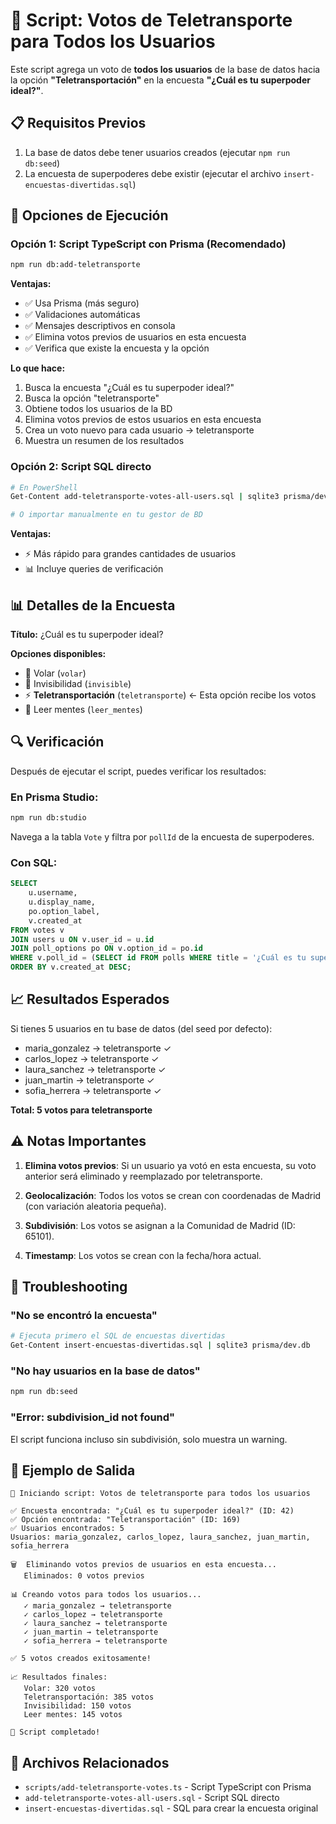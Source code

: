 # 🚀 Script: Votos de Teletransporte para Todos los Usuarios

Este script agrega un voto de **todos los usuarios** de la base de datos hacia la opción **"Teletransportación"** en la encuesta **"¿Cuál es tu superpoder ideal?"**.

## 📋 Requisitos Previos

1. La base de datos debe tener usuarios creados (ejecutar `npm run db:seed`)
2. La encuesta de superpoderes debe existir (ejecutar el archivo `insert-encuestas-divertidas.sql`)

## 🎯 Opciones de Ejecución

### Opción 1: Script TypeScript con Prisma (Recomendado)

```bash
npm run db:add-teletransporte
```

**Ventajas:**
- ✅ Usa Prisma (más seguro)
- ✅ Validaciones automáticas
- ✅ Mensajes descriptivos en consola
- ✅ Elimina votos previos de usuarios en esta encuesta
- ✅ Verifica que existe la encuesta y la opción

**Lo que hace:**
1. Busca la encuesta "¿Cuál es tu superpoder ideal?"
2. Busca la opción "teletransporte"
3. Obtiene todos los usuarios de la BD
4. Elimina votos previos de estos usuarios en esta encuesta
5. Crea un voto nuevo para cada usuario → teletransporte
6. Muestra un resumen de los resultados

### Opción 2: Script SQL directo

```bash
# En PowerShell
Get-Content add-teletransporte-votes-all-users.sql | sqlite3 prisma/dev.db

# O importar manualmente en tu gestor de BD
```

**Ventajas:**
- ⚡ Más rápido para grandes cantidades de usuarios
- 📊 Incluye queries de verificación

## 📊 Detalles de la Encuesta

**Título:** ¿Cuál es tu superpoder ideal?

**Opciones disponibles:**
- 🦅 Volar (`volar`)
- 👻 Invisibilidad (`invisible`)
- ⚡ **Teletransportación** (`teletransporte`) ← Esta opción recibe los votos
- 🧠 Leer mentes (`leer_mentes`)

## 🔍 Verificación

Después de ejecutar el script, puedes verificar los resultados:

### En Prisma Studio:
```bash
npm run db:studio
```

Navega a la tabla `Vote` y filtra por `pollId` de la encuesta de superpoderes.

### Con SQL:
```sql
SELECT 
    u.username,
    u.display_name,
    po.option_label,
    v.created_at
FROM votes v
JOIN users u ON v.user_id = u.id
JOIN poll_options po ON v.option_id = po.id
WHERE v.poll_id = (SELECT id FROM polls WHERE title = '¿Cuál es tu superpoder ideal?')
ORDER BY v.created_at DESC;
```

## 📈 Resultados Esperados

Si tienes 5 usuarios en tu base de datos (del seed por defecto):
- maria_gonzalez → teletransporte ✓
- carlos_lopez → teletransporte ✓
- laura_sanchez → teletransporte ✓
- juan_martin → teletransporte ✓
- sofia_herrera → teletransporte ✓

**Total: 5 votos para teletransporte**

## ⚠️ Notas Importantes

1. **Elimina votos previos**: Si un usuario ya votó en esta encuesta, su voto anterior será eliminado y reemplazado por teletransporte.

2. **Geolocalización**: Todos los votos se crean con coordenadas de Madrid (con variación aleatoria pequeña).

3. **Subdivisión**: Los votos se asignan a la Comunidad de Madrid (ID: 65101).

4. **Timestamp**: Los votos se crean con la fecha/hora actual.

## 🐛 Troubleshooting

### "No se encontró la encuesta"
```bash
# Ejecuta primero el SQL de encuestas divertidas
Get-Content insert-encuestas-divertidas.sql | sqlite3 prisma/dev.db
```

### "No hay usuarios en la base de datos"
```bash
npm run db:seed
```

### "Error: subdivision_id not found"
El script funciona incluso sin subdivisión, solo muestra un warning.

## 🎉 Ejemplo de Salida

```
🚀 Iniciando script: Votos de teletransporte para todos los usuarios

✅ Encuesta encontrada: "¿Cuál es tu superpoder ideal?" (ID: 42)
✅ Opción encontrada: "Teletransportación" (ID: 169)
✅ Usuarios encontrados: 5
Usuarios: maria_gonzalez, carlos_lopez, laura_sanchez, juan_martin, sofia_herrera

🗑️  Eliminando votos previos de usuarios en esta encuesta...
   Eliminados: 0 votos previos

📊 Creando votos para todos los usuarios...
   ✓ maria_gonzalez → teletransporte
   ✓ carlos_lopez → teletransporte
   ✓ laura_sanchez → teletransporte
   ✓ juan_martin → teletransporte
   ✓ sofia_herrera → teletransporte

✅ 5 votos creados exitosamente!

📈 Resultados finales:
   Volar: 320 votos
   Teletransportación: 385 votos
   Invisibilidad: 150 votos
   Leer mentes: 145 votos

🎉 Script completado!
```

## 📝 Archivos Relacionados

- `scripts/add-teletransporte-votes.ts` - Script TypeScript con Prisma
- `add-teletransporte-votes-all-users.sql` - Script SQL directo
- `insert-encuestas-divertidas.sql` - SQL para crear la encuesta original
